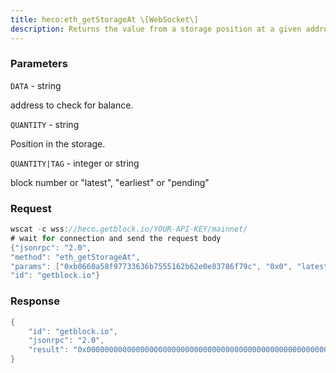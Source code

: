 ```yaml
---
title: heco:eth_getStorageAt \[WebSocket\]
description: Returns the value from a storage position at a given address.
---
```


### Parameters


`DATA` - string

address to check for balance.

`QUANTITY` - string

Position in the storage.

`QUANTITY|TAG` - integer or string

block number or "latest", "earliest" or "pending"

### Request

``` java
wscat -c wss://heco.getblock.io/YOUR-API-KEY/mainnet/ 
# wait for connection and send the request body 
{"jsonrpc": "2.0",
"method": "eth_getStorageAt",
"params": ["0xb0660a58f97733636b7555162b62e0e83786f79c", "0x0", "latest"],
"id": "getblock.io"}
```

###  Response

``` java
{
    "id": "getblock.io",
    "jsonrpc": "2.0",
    "result": "0x0000000000000000000000000000000000000000000000000000000000000000"
}
```

